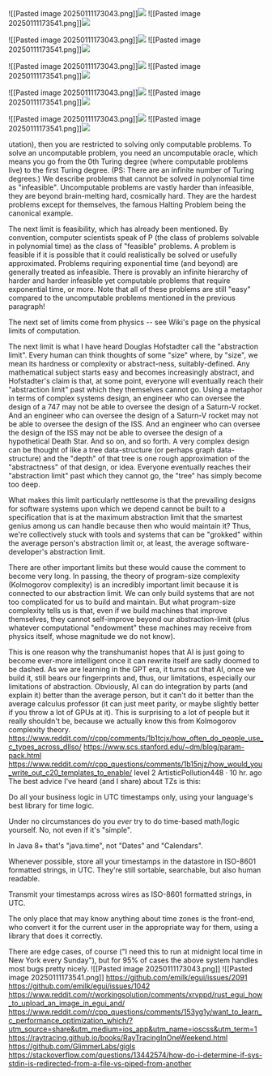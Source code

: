 







































































![[Pasted image 20250111173043.png]]![](https://github.com/Stehfyn/vault/blob/main/vault/Pasted%20image%2020250111173043.png)
![[Pasted image 20250111173541.png]]![](https://github.com/Stehfyn/vault/blob/main/vault/Pasted%20image%2020250111173541.png)





































































![[Pasted image 20250111173043.png]]![](https://github.com/Stehfyn/vault/blob/main/vault/Pasted%20image%2020250111173043.png)
![[Pasted image 20250111173541.png]]![](https://github.com/Stehfyn/vault/blob/main/vault/Pasted%20image%2020250111173541.png)




























































![[Pasted image 20250111173043.png]]![](https://github.com/Stehfyn/vault/blob/main/vault/Pasted%20image%2020250111173043.png)
![[Pasted image 20250111173541.png]]![](https://github.com/Stehfyn/vault/blob/main/vault/Pasted%20image%2020250111173541.png)





















































![[Pasted image 20250111173043.png]]![](https://github.com/Stehfyn/vault/blob/main/vault/Pasted%20image%2020250111173043.png)
![[Pasted image 20250111173541.png]]![](https://github.com/Stehfyn/vault/blob/main/vault/Pasted%20image%2020250111173541.png)















































![[Pasted image 20250111173043.png]]![](https://github.com/Stehfyn/vault/blob/main/vault/Pasted%20image%2020250111173043.png)
![[Pasted image 20250111173541.png]]![](https://github.com/Stehfyn/vault/blob/main/vault/Pasted%20image%2020250111173541.png)







utation), then you are restricted to solving only computable problems. To solve an uncomputable problem, you need an uncomputable oracle, which means you go from the 0th Turing degree (where computable problems live) to the first Turing degree. (PS: There are an infinite number of Turing degrees.) We describe problems that cannot be solved in polynomial time as "infeasible". Uncomputable problems are vastly harder than infeasible, they are beyond brain-melting hard, cosmically hard. They are the hardest problems except for themselves, the famous Halting Problem being the canonical example.

The next limit is feasibility, which has already been mentioned. By convention, computer scientists speak of P (the class of problems solvable in polynomial time) as the class of "feasible" problems. A problem is feasible if it is possible that it could realistically be solved or usefully approximated. Problems requiring exponential time (and beyond) are generally treated as infeasible. There is provably an infinite hierarchy of harder and harder infeasible yet computable problems that require exponential time, or more. Note that all of these problems are still "easy" compared to the uncomputable problems mentioned in the previous paragraph!

The next set of limits come from physics -- see Wiki's page on the physical limits of computation.

The next limit is what I have heard Douglas Hofstadter call the "abstraction limit". Every human can think thoughts of some "size" where, by "size", we mean its hardness or complexity or abstract-ness, suitably-defined. Any mathematical subject starts easy and becomes increasingly abstract, and Hofstadter's claim is that, at some point, everyone will eventually reach their "abstraction limit" past which they themselves cannot go. Using a metaphor in terms of complex systems design, an engineer who can oversee the design of a 747 may not be able to oversee the design of a Saturn-V rocket. And an engineer who can oversee the design of a Saturn-V rocket may not be able to oversee the design of the ISS. And an engineer who can oversee the design of the ISS may not be able to oversee the design of a hypothetical Death Star. And so on, and so forth. A very complex design can be thought of like a tree data-structure (or perhaps graph data-structure) and the "depth" of that tree is one rough approximation of the "abstractness" of that design, or idea. Everyone eventually reaches their "abstraction limit" past which they cannot go, the "tree" has simply become too deep.

What makes this limit particularly nettlesome is that the prevailing designs for software systems upon which we depend cannot be built to a specification that is at the maximum abstraction limit that the smartest genius among us can handle because then who would maintain it? Thus, we're collectively stuck with tools and systems that can be "grokked" within the average person's abstraction limit or, at least, the average software-developer's abstraction limit.

There are other important limits but these would cause the comment to become very long. In passing, the theory of program-size complexity (Kolmogorov complexity) is an incredibly important limit because it is connected to our abstraction limit. We can only build systems that are not too complicated for us to build and maintain. But what program-size complexity tells us is that, even if we build machines that improve themselves, they cannot self-improve beyond our abstraction-limit (plus whatever computational "endowment" these machines may receive from physics itself, whose magnitude we do not know).

This is one reason why the transhumanist hopes that AI is just going to become ever-more intelligent once it can rewrite itself are sadly doomed to be dashed. As we are learning in the GPT era, it turns out that AI, once we build it, still bears our fingerprints and, thus, our limitations, especially our limitations of abstraction. Obviously, AI can do integration by parts (and explain it) better than the average person, but it can't do it better than the average calculus professor (it can just meet parity, or maybe slightly better if you throw a lot of GPUs at it). This is surprising to a lot of people but it really shouldn't be, because we actually know this from Kolmogorov complexity theory.
https://www.reddit.com/r/cpp/comments/1b1tcjx/how_often_do_people_use_c_types_across_dllso/
https://www.scs.stanford.edu/~dm/blog/param-pack.html
https://www.reddit.com/r/cpp_questions/comments/1b15njz/how_would_you_write_out_c20_templates_to_enable/
level 2
ArtisticPollution448
·
10 hr. ago
The best advice I've heard (and I share) about TZs is this:

Do all your business logic in UTC timestamps only, using your language's best library for time logic.

Under no circumstances do you *ever* try to do time-based math/logic yourself. No, not even if it's "simple".

In Java 8+ that's "java.time", not "Dates" and "Calendars".

Whenever possible, store all your timestamps in the datastore in ISO-8601 formatted strings, in UTC. They're still sortable, searchable, but also human readable.

Transmit your timestamps across wires as ISO-8601 formatted strings, in UTC.

The only place that may know anything about time zones is the front-end, who convert it for the current user in the appropriate way for them, using a library that does it correctly.

There are edge cases, of course ("I need this to run at midnight local time in New York every Sunday"), but for 95% of cases the above system handles most bugs pretty nicely.
![[Pasted image 20250111173043.png]]
![[Pasted image 20250111173541.png]]
https://github.com/emilk/egui/issues/2091
https://github.com/emilk/egui/issues/1042
https://www.reddit.com/r/workingsolution/comments/xrvppd/rust_egui_how_to_upload_an_image_in_egui_and/
https://www.reddit.com/r/cpp_questions/comments/153yg1y/want_to_learn_c_performance_optimization_which/?utm_source=share&utm_medium=ios_app&utm_name=ioscss&utm_term=1
https://raytracing.github.io/books/RayTracingInOneWeekend.html
https://github.com/GlimmerLabs/gigls
https://stackoverflow.com/questions/13442574/how-do-i-determine-if-sys-stdin-is-redirected-from-a-file-vs-piped-from-another